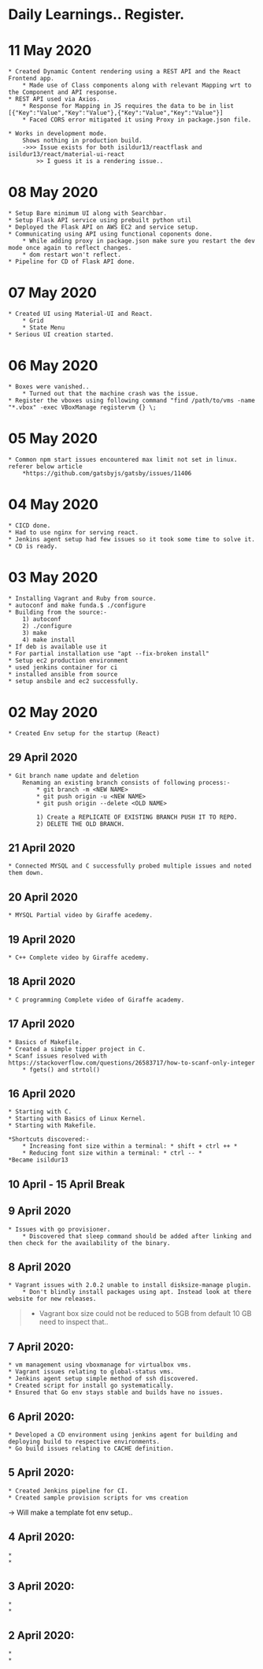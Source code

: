 # Daily Learnings.. Register.

# 11 May 2020 
	* Created Dynamic Content rendering using a REST API and the React Frontend app.
		* Made use of Class components along with relevant Mapping wrt to the Component and API response.
	* REST API used via Axios.
		* Response for Mapping in JS requires the data to be in list [{"Key":"Value","Key":"Value"},{"Key":"Value","Key":"Value"}]
		* Faced CORS error mitigated it using Proxy in package.json file.
		
	* Works in development mode.
		Shows nothing in production build.
		->>> Issue exists for both isildur13/reactflask and isildur13/react/material-ui-react 
			>> I guess it is a rendering issue..

# 08 May 2020 
	* Setup Bare minimum UI along with Searchbar.
	* Setup Flask API service using prebuilt python util
	* Deployed the Flask API on AWS EC2 and service setup.
	* Communicating using API using functional coponents done.
		* While adding proxy in package.json make sure you restart the dev mode once again to reflect changes.
		* dom restart won't reflect.
	* Pipeline for CD of Flask API done.
	
# 07 May 2020
	* Created UI using Material-UI and React.
		* Grid 
		* State Menu
	* Serious UI creation started.

# 06 May 2020
	* Boxes were vanished.. 
		* Turned out that the machine crash was the issue.
	* Register the vboxes using following command "find /path/to/vms -name "*.vbox" -exec VBoxManage registervm {} \;

# 05 May 2020 
	* Common npm start issues encountered max limit not set in linux. referer below article
		*https://github.com/gatsbyjs/gatsby/issues/11406
	
# 04 May 2020
	* CICD done.
	* Had to use nginx for serving react.
	* Jenkins agent setup had few issues so it took some time to solve it.
	* CD is ready.
	
# 03 May 2020
	* Installing Vagrant and Ruby from source.
	* autoconf and make funda.$ ./configure
	* Building from the source:-
		1) autoconf
		2) ./configure
		3) make
		4) make install
	* If deb is available use it
	* For partial installation use "apt --fix-broken install"
	* Setup ec2 production environment
	* used jenkins container for ci
	* installed ansible from source
	* setup ansbile and ec2 successfully.
	
# 02 May 2020
	* Created Env setup for the startup (React)

## 29 April 2020
	* Git branch name update and deletion
		Renaming an existing branch consists of following process:- 
			* git branch -m <NEW NAME>
			* git push origin -u <NEW NAME>
			* git push origin --delete <OLD NAME>

			1) Create a REPLICATE OF EXISTING BRANCH PUSH IT TO REPO.
			2) DELETE THE OLD BRANCH. 

## 21 April 2020
	* Connected MYSQL and C successfully probed multiple issues and noted them down.
	
## 20 April 2020
	* MYSQL Partial video by Giraffe acedemy.	

## 19 April 2020
	* C++ Complete video by Giraffe acedemy.	

## 18 April 2020
	* C programming Complete video of Giraffe academy.

## 17 April 2020
	* Basics of Makefile.
	* Created a simple tipper project in C.
	* Scanf issues resolved with https://stackoverflow.com/questions/26583717/how-to-scanf-only-integer
		* fgets() and strtol()

## 16 April 2020
	* Starting with C.
	* Starting with Basics of Linux Kernel.
	* Starting with Makefile.
	
	*Shortcuts discovered:-
		* Increasing font size within a terminal: * shift + ctrl ++ *
		* Reducing font size within a terminal: * ctrl -- *
	*Became isildur13


## 10 April - 15 April Break


## 9 April 2020
	* Issues with go provisioner.
		* Discovered that sleep command should be added after linking and then check for the availability of the binary.

	
## 8 April 2020

	* Vagrant issues with 2.0.2 unable to install disksize-manage plugin.
		* Don't blindly install packages using apt. Instead look at there website for new releases. 
>	* Vagrant box size could not be reduced to 5GB from default 10 GB need to inspect that..


## 7 April 2020:
	
	* vm management using vboxmanage for virtualbox vms. 
	* Vagrant issues relating to global-status vms.
	* Jenkins agent setup simple method of ssh discovered.
	* Created script for install go systematically.
	* Ensured that Go env stays stable and builds have no issues.

## 6 April 2020:
	
	* Developed a CD environment using jenkins agent for building and deploying build to respective environments.
	* Go build issues relating to CACHE definition.

## 5 April 2020:
	
	* Created Jenkins pipeline for CI.
	* Created sample provision scripts for vms creation 
-> Will make a template fot env setup..


## 4 April 2020:
	
	*
	*



## 3 April 2020:
	
	*
	*


## 2 April 2020:
	
	*
	*
